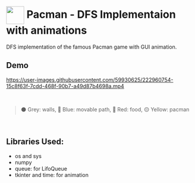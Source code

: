 # <img height="48px" align="center" src="https://www.gameinformer.com/sites/default/files/styles/body_default/public/2021/04/09/156a46ce/ci_nswitchds_pacman99_inky.png"> Pacman - DFS Implementaion with animations

DFS implementation of the famous Pacman game with GUI animation.

## Demo

https://user-images.githubusercontent.com/59930625/222960754-15c8f63f-7cdd-468f-90b7-a49d87b4698a.mp4

<br>

> ⚫ Grey: walls, 🔵 Blue: movable path, 🔴 Red: food, 🟡 Yellow: pacman

<br>

## Libraries Used:

- os and sys
- numpy
- queue: for LifoQueue
- tkinter and time: for animation
